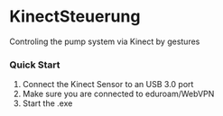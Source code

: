 # KinectSteuerung
Controling the pump system via Kinect by gestures

### Quick Start
1. Connect the Kinect Sensor to an USB 3.0 port
2. Make sure you are connected to eduroam/WebVPN
3. Start the .exe
